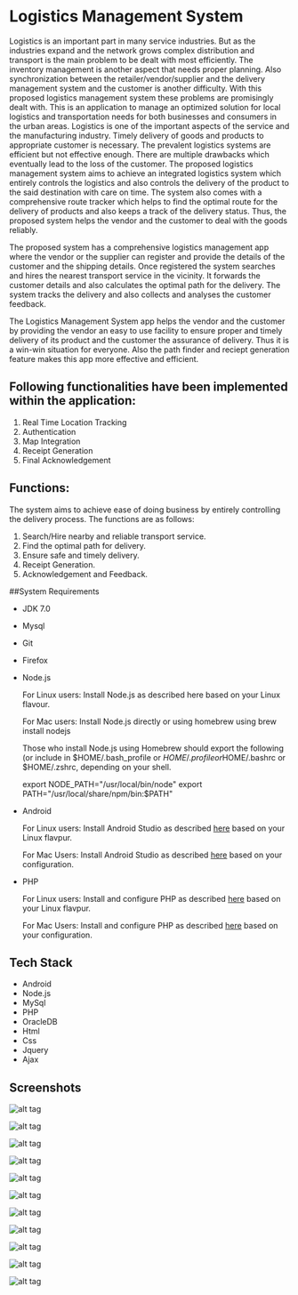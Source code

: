 # Logistics Management System

Logistics is an important part in many service industries. But as the industries expand and the network grows complex distribution and transport is the main problem to be dealt with most efficiently. The inventory management is another aspect that needs proper planning. Also synchronization between the retailer/vendor/supplier and the delivery management system and the customer is another difficulty. With this proposed logistics management system these problems are promisingly dealt with. This is  an application to manage an optimized solution for local logistics and transportation needs for both businesses and consumers in the urban areas. Logistics is one of the important aspects of the service and the manufacturing industry. Timely delivery of goods and products to appropriate customer is
necessary. The prevalent logistics systems are efficient but not effective enough. There are multiple drawbacks which eventually lead to the loss of the customer. The proposed logistics management system aims to achieve an integrated logistics system which entirely controls the logistics and also controls the delivery of the product to the said destination with care on time. The system also comes with a comprehensive route tracker which helps to find the optimal route for the delivery of products and also keeps a track of the delivery status. Thus, the proposed system helps the vendor and the customer to deal with the goods reliably.

The proposed system has a comprehensive logistics management app where the vendor or the supplier can register and provide the details of the customer and the shipping details. Once registered the system searches and hires the nearest transport service in the vicinity. It forwards the customer details and also calculates the optimal path for the delivery. The system tracks the delivery and also collects and analyses the customer feedback.

The Logistics Management System app helps the vendor and the customer by providing the vendor an easy to use facility to ensure proper and timely delivery of its product and the customer the assurance of delivery. Thus it is a win-win situation for everyone. Also the path finder and reciept generation feature makes this app more effective and efficient.

## Following functionalities have been implemented within the application:

1. Real Time Location Tracking
2. Authentication
3. Map Integration
4. Receipt Generation
5. Final Acknowledgement

## Functions: 

The system aims to achieve ease of doing business by entirely controlling the delivery process. The functions are as follows:

1. Search/Hire nearby and reliable transport service.
2. Find the optimal path for delivery.
3. Ensure safe and timely delivery.
4. Receipt Generation.
5. Acknowledgement and Feedback.

##System Requirements

- JDK 7.0
- Mysql
- Git
- Firefox
- Node.js
  
  For Linux users: Install Node.js as described here based on your Linux flavour.
            
  For Mac users: Install Node.js directly or using homebrew using brew install nodejs

  Those who install Node.js using Homebrew should export the following (or include in $HOME/.bash_profile or $HOME/.profile or$HOME/.bashrc or $HOME/.zshrc, depending on your shell.

  export NODE_PATH="/usr/local/bin/node"
  export PATH="/usr/local/share/npm/bin:$PATH"
    
- Android
  
  For Linux users: Install Android Studio as described [here](https://developer.android.com/studio/index.html) based on your Linux flavpur.
            
  For Mac Users: Install Android Studio as described [here](https://developer.android.com/studio/index.html) based on your configuration.

- PHP
  
  For Linux users: Install and configure PHP as described [here](http://www.tutorialspoint.com/php/php_installation_linux.htm) based on your Linux flavpur.
            
  For Mac Users: Install and configure PHP as described [here](http://jason.pureconcepts.net/2015/10/install-apache-php-mysql-mac-os-x-el-capitan/) based on your configuration.

## Tech Stack

- Android
- Node.js
- MySql
- PHP
- OracleDB
- Html
- Css
- Jquery
- Ajax

## Screenshots
![alt tag](https://github.com/nirbhayph/Logistics-Management-System/blob/master/demo_video/G.png)

![alt tag](https://github.com/nirbhayph/Logistics-Management-System/blob/master/demo_video/A.png)

![alt tag](https://github.com/nirbhayph/Logistics-Management-System/blob/master/demo_video/B.png)

![alt tag](https://github.com/nirbhayph/Logistics-Management-System/blob/master/demo_video/C.png)

![alt tag](https://github.com/nirbhayph/Logistics-Management-System/blob/master/demo_video/D.png)

![alt tag](https://github.com/nirbhayph/Logistics-Management-System/blob/master/demo_video/E.png)

![alt tag](https://github.com/nirbhayph/Logistics-Management-System/blob/master/demo_video/F.png)

![alt tag](https://github.com/nirbhayph/Logistics-Management-System/blob/master/demo_video/Screenshot_2016-04-12-22-55-05.png)

![alt tag](https://github.com/nirbhayph/Logistics-Management-System/blob/master/demo_video/Screenshot_2016-04-12-22-55-02.png)

![alt tag](https://github.com/nirbhayph/Logistics-Management-System/blob/master/demo_video/Screenshot_2016-04-12-22-54-48.png)

![alt tag](https://github.com/nirbhayph/Logistics-Management-System/blob/master/demo_video/Screenshot_2016-04-12-22-51-41.png)

    






